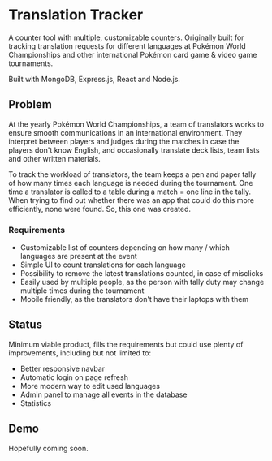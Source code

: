 # Translation Tracker

A counter tool with multiple, customizable counters. Originally built for tracking translation requests for different languages at Pokémon World Championships and other international Pokémon card game & video game tournaments.

Built with MongoDB, Express.js, React and Node.js.

## Problem

At the yearly Pokémon World Championships, a team of translators works to ensure smooth communications in an international environment. They interpret between players and judges during the matches in case the players don't know English, and occasionally translate deck lists, team lists and other written materials.

To track the workload of translators, the team keeps a pen and paper tally of how many times each language is needed during the tournament. One time a translator is called to a table during a match = one line in the tally. When trying to find out whether there was an app that could do this more efficiently, none were found. So, this one was created.

### Requirements

- Customizable list of counters depending on how many / which languages are present at the event
- Simple UI to count translations for each language
- Possibility to remove the latest translations counted, in case of misclicks
- Easily used by multiple people, as the person with tally duty may change multiple times during the tournament
- Mobile friendly, as the translators don't have their laptops with them

## Status

Minimum viable product, fills the requirements but could use plenty of improvements, including but not limited to:

- Better responsive navbar
- Automatic login on page refresh
- More modern way to edit used languages
- Admin panel to manage all events in the database
- Statistics

## Demo

Hopefully coming soon.

